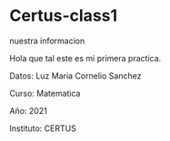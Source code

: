 # Certus-class1

nuestra informacion

Hola que tal este es mi primera practica.

Datos: Luz Maria Cornelio Sanchez

Curso: Matematica

Año: 2021

Instituto: CERTUS
